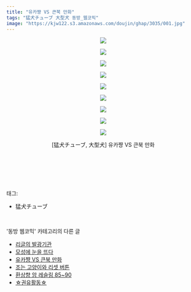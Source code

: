 ```yaml
---
title: "유카쨩 VS 큰북 만화"
tags: "猛犬チューブ 大型犬 동방_웹코믹"
image: "https://kjw122.s3.amazonaws.com/doujin/ghap/3035/001.jpg"
---
```

<div class="article">
<p style="text-align: center; clear: none; float: none;"><img src="{{ site.imgserver5 }}/ghap/3035/001.jpg"/></p>
<p style="text-align: center; clear: none; float: none;"><img src="{{ site.imgserver5 }}/ghap/3035/002.jpg"/></p>
<p style="text-align: center; clear: none; float: none;"><img src="{{ site.imgserver5 }}/ghap/3035/003.jpg"/></p>
<p style="text-align: center; clear: none; float: none;"><img src="{{ site.imgserver5 }}/ghap/3035/004.jpg"/></p>
<p style="text-align: center; clear: none; float: none;"><img src="{{ site.imgserver5 }}/ghap/3035/005.jpg"/></p>
<p style="text-align: center; clear: none; float: none;"><img src="{{ site.imgserver5 }}/ghap/3035/006.jpg"/></p>
<p style="text-align: center; clear: none; float: none;"><img src="{{ site.imgserver5 }}/ghap/3035/007.jpg"/></p>
<p style="text-align: center; clear: none; float: none;"><img src="{{ site.imgserver5 }}/ghap/3035/008.jpg"/></p>
<p style="text-align: center; clear: none; float: none;"><img src="{{ site.imgserver5 }}/ghap/3035/009.jpg"/></p>
<p style="text-align: center; clear: none; float: none;">[猛犬チューブ, 大型犬] 유카쨩 VS 큰북 만화</p>
<p style="text-align: center; clear: none; float: none;"><br/></p>
<p><br/></p>
</div><br/>
<div class="tagTrail">
<p>태그: </p>
<ul>
<li>猛犬チューブ</li>
</ul>
</div><br/>
<div class="another">
<p>'동방 웹코믹' 카테고리의 다른 글</p>
<ul>
<li><a href="/ghap_3039">리글의 발광기관</a></li>
<li><a href="/ghap_3038">모성에 눈을 뜨다</a></li>
<li><a href="/ghap_3035">유카쨩 VS 큰북 만화</a></li>
<li><a href="/ghap_3034">조는 고양이와 리셋 버튼</a></li>
<li><a href="/ghap_3030">환상향 암 레슬링 85~90</a></li>
<li><a href="/ghap_3029">☆권유활동☆</a></li>
</ul>
</div><br/>
<div class="cb_module cb_fluid">
<div class="cb_wrt cb_profile">
</div><!-- commentList close -->
</div><br/>
